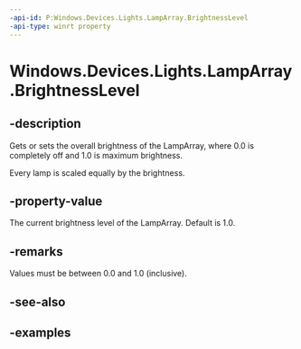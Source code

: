 ```yaml
---
-api-id: P:Windows.Devices.Lights.LampArray.BrightnessLevel
-api-type: winrt property
---
```


<!-- Property syntax.
public double BrightnessLevel { get;  set; }
-->

# Windows.Devices.Lights.LampArray.BrightnessLevel

## -description
Gets or sets the overall brightness of the LampArray, where 0.0 is completely off and 1.0 is maximum brightness.

Every lamp is scaled equally by the brightness.

## -property-value
The current brightness level of the LampArray. Default is 1.0.

## -remarks
Values must be between 0.0 and 1.0 (inclusive).

## -see-also

## -examples

